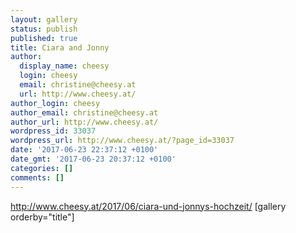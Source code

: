 ```yaml
---
layout: gallery
status: publish
published: true
title: Ciara and Jonny
author:
  display_name: cheesy
  login: cheesy
  email: christine@cheesy.at
  url: http://www.cheesy.at/
author_login: cheesy
author_email: christine@cheesy.at
author_url: http://www.cheesy.at/
wordpress_id: 33037
wordpress_url: http://www.cheesy.at/?page_id=33037
date: '2017-06-23 22:37:12 +0100'
date_gmt: '2017-06-23 20:37:12 +0100'
categories: []
comments: []
---
```

http://www.cheesy.at/2017/06/ciara-und-jonnys-hochzeit/
[gallery orderby="title"]
